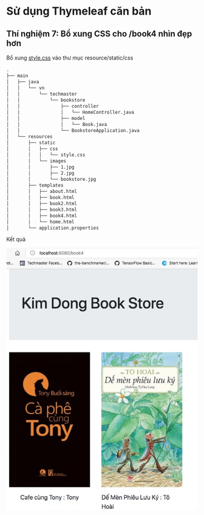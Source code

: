 # Sử dụng Thymeleaf căn bản

## Thí nghiệm 7: Bổ xung CSS cho /book4 nhìn đẹp hơn
Bổ xung [style.css](src/main/resources/static/css/style.css) vào thư mục resource/static/css
```
.
├── main
│   ├── java
│   │   └── vn
│   │       └── techmaster
│   │           └── bookstore
│   │               ├── controller
│   │               │   └── HomeController.java
│   │               ├── model
│   │               │   └── Book.java
│   │               └── BookstoreApplication.java
│   └── resources
│       ├── static
│       │   ├── css
│       │   │   └── style.css
│       │   └── images
│       │       ├── 1.jpg
│       │       ├── 2.jpg
│       │       └── bookstore.jpg
│       ├── templates
│       │   ├── about.html
│       │   ├── book.html
│       │   ├── book2.html
│       │   ├── book3.html
│       │   ├── book4.html
│       │   └── home.html
│       └── application.properties
```

Kết quả 

![sau khi CSS](images/Books4.jpg)